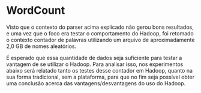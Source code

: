 # WordCount

Visto que o contexto do parser acima explicado não gerou bons resultados, e uma vez que o foco era testar o comportamento do Hadoop, foi retomado o contexto contador de palavras utilizando um arquivo de aproximadamente 2,0 GB de nomes aleatórios.

É esperado que essa quantidade de dados seja suficiente para testar a vantagem de se utilizar o Hadoop. Para analisar isso, nos experimentos abaixo será relatado tanto os testes desse contador em Hadoop, quanto na sua forma tradicional, sem a plataforma, para que no fim seja possível obter uma conclusão acerca das vantagens/desvantagens do uso do Hadoop.
